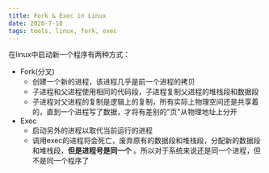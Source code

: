 ```yaml
---
title: Fork & Exec in Linux
date: 2020-7-18
tags: tools, linux, fork, exec
---
```


在linux中启动新一个程序有两种方式：
- Fork(分叉)
    * 创建一个新的进程，该进程几乎是前一个进程的拷贝
    * 子进程和父进程使用相同的代码段，子进程复制父进程的堆栈段和数据段
    * 子进程对父进程的复制是逻辑上的复制，所有实际上物理空间还是共享着的，直到一个进程写了数据，才将有差别的"页"从物理地址上分开
- Exec
    * 启动另外的进程以取代当前运行的进程
    * 调用exec的进程将会死亡，废弃原有的数据段和堆栈段，分配新的数据段和堆栈段，**但是进程号是同一个** 。所以对于系统来说还是同一个进程，但不是同一个程序了


